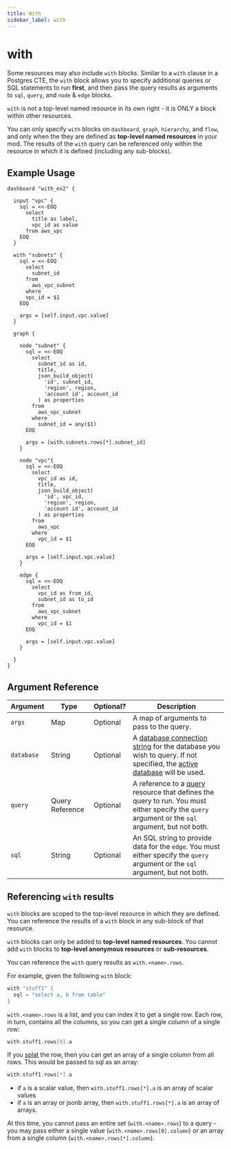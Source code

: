 ```yaml
---
title: With
sidebar_label: with
---
```


# with

Some resources may also include `with` blocks. Similar to a `with` clause in a Postgres CTE, the `with` block allows you to specify additional queries or SQL statements to run **first**, and then pass the query results as arguments to `sql`, `query`, and `node` & `edge` blocks.

`with` is not a top-level named resource in its own right - it is ONLY a block within other resources.

You can only specify `with` blocks on `dashboard`, `graph`, `hierarchy`, and `flow`, and only when the they are defined as **top-level named resources** in your mod. The results of the `with` query can be referenced only within the resource in which it is defined (including any sub-blocks).

## Example Usage
```hcl
dashboard "with_ex2" {

  input "vpc" {
    sql = <<-EOQ
      select 
        title as label,
        vpc_id as value
      from aws_vpc
    EOQ
  }

  with "subnets" {
    sql = <<-EOQ
      select
        subnet_id
      from
        aws_vpc_subnet
      where
      vpc_id = $1
    EOQ

    args = [self.input.vpc.value]          
  }

  graph {

    node "subnet" {
      sql = <<-EOQ
        select
          subnet_id as id,
          title,
          json_build_object(
            'id', subnet_id,
            'region', region,
            'account id', account_id
          ) as properties
        from
          aws_vpc_subnet
        where
          subnet_id = any($1)
      EOQ

      args = [with.subnets.rows[*].subnet_id]
    }
        
    node "vpc"{
      sql = <<-EOQ
        select
          vpc_id as id,
          title,
          json_build_object(
            'id', vpc_id,
            'region', region,
            'account id', account_id
          ) as properties
        from
          aws_vpc
        where
          vpc_id = $1
      EOQ

      args = [self.input.vpc.value]
    }

    edge {
      sql = <<-EOQ
        select
          vpc_id as from_id,
          subnet_id as to_id
        from
          aws_vpc_subnet
        where
          vpc_id = $1
      EOQ

      args = [self.input.vpc.value]
    }

  }
}
```

## Argument Reference
| Argument | Type | Optional? | Description
|-|-|-|-
| `args` | Map | Optional| A map of arguments to pass to the query. 
| `database` | String |  Optional| A [database connection string](/docs/powerpipe-hcl/query#connection-strings) for the database you wish to query.  If not specified, the [active database](/docs/run#selecting-a-database ) will be used.
| `query` | Query Reference | Optional | A reference to a [query](/docs/powerpipe-hcl/query) resource that defines the query to run.  You must either specify the `query` argument or the `sql` argument, but not both.
| `sql` |  String	| Optional |  An SQL string to provide data for the `edge`.  You must either specify the `query` argument or the `sql` argument, but not both.



## Referencing `with` results
`with` blocks are scoped to the top-level resource in which they are defined.  You can reference the results of a `with` block in any sub-block of that resource. 

`with` blocks can only be added to **top-level named resources**.  You cannot add `with` blocks to **top-level anonymous resources** or **sub-resources**.  

You can reference the `with` query results as `with.<name>.rows`. 

For example, given the following `with` block:
```h
with "stuff1" {
  sql = "select a, b from table"
}
```

`with.<name>.rows` is a list, and you can index it to get a single row. Each row, in turn, contains all the columns, so you can get a single column of a single row:
```h
with.stuff1.rows[0].a
```

If you [splat](https://developer.hashicorp.com/terraform/language/expressions/splat) the row, then you can get an array of a single column from all rows.  This would be passed to sql as an array:
```h
with.stuff1.rows[*].a
```
- if `a` is a scalar value, then `with.stuff1.rows[*].a` is an array of scalar values
- if `a` is an array or jsonb array, then `with.stuff1.rows[*].a` is an array of arrays.  

At this time, you cannot pass an entire set (`with.<name>.rows`) to a query - you may pass either a single value (`with.<name>.rows[0].column`) or an array from a single column (`with.<name>.rows[*].column`).
<!--
  - You can subsequently flatten it with the hcl `flatten` function if desired: `flatten(with.stuff1.rows[*].a)`
  - duplicates values are not automatically removed from the array, but you can remove them with the hcl `distinct` function if desired:: `distinct(flatten(with.stuff1.rows[*].a))`
-->
